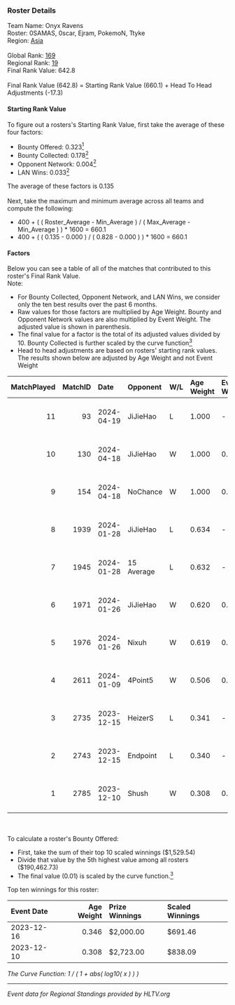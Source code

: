 ### Roster Details<br />
Team Name: Onyx Ravens<br />
Roster: 0SAMAS, 0scar, Ejram, PokemoN, Ttyke<br />
Region: [Asia]( ../standings_asia.md)<br />
<br />
Global Rank: [169](../standings_global.md)<br />
Regional Rank: [19]( ../standings_asia.md)<br />
Final Rank Value:  642.8<br />
<br />
Final Rank Value (642.8) = Starting Rank Value (660.1) + Head To Head Adjustments (-17.3)<br />

#### Starting Rank Value<br />
To figure out a rosters's Starting Rank Value, first take the average of these four factors:<br />
- Bounty Offered: 0.323[<sup>1</sup>](#table2)
- Bounty Collected: 0.178[<sup>2</sup>](#table1)
- Opponent Network: 0.004[<sup>2</sup>](#table1)
- LAN Wins: 0.033[<sup>2</sup>](#table1)

The average of these factors is 0.135<br />
<br />
Next, take the maximum and minimum average across all teams and compute the following:<br />
- 400 + ( ( Roster_Average - Min_Average ) / ( Max_Average - Min_Average ) ) * 1600 = 660.1
- 400 + ( ( 0.135 - 0.000 ) / ( 0.828 - 0.000 ) ) * 1600 = 660.1


#### Factors<br />
Below you can see a table of all of the matches that contributed to this roster's Final Rank Value.<br />
Note:<br />

- For Bounty Collected, Opponent Network, and LAN Wins, we consider only the ten best results over the past 6 months.
- Raw values for those factors are multiplied by Age Weight. Bounty and Opponent Network values are also multiplied by Event Weight. The adjusted value is shown in parenthesis.
- The final value for a factor is the total of its adjusted values divided by 10. Bounty Collected is further scaled by the curve function[<sup>3</sup>](#curveFunction)
- Head to head adjustments are based on rosters' starting rank values. The results shown below are adjusted by Age Weight and not Event Weight
<span id="table1"></span><br />


| MatchPlayed | MatchID | Date       | Opponent   | W/L | Age Weight | Event Weight | Bounty Collected | Opponent Network | LAN Wins  | H2H Adjustment | Participating Roster                     |
| -: | -: | :- | :- | :- | :- | :- | :- | :- | :- | -: | :- |
|          11 |      93 | 2024-04-19 | JiJieHao   | L   | 1.000      | -            | -                | -                | -         |         -18.33 | 0SAMAS, 0scar, Ejram, PokemoN, Ttyke     |
|          10 |     130 | 2024-04-18 | JiJieHao   | W   | 1.000      | 0.143        | 0.000 (0.000)    | 0.161 (0.023)    | 0 (0.000) |          12.57 | 0SAMAS, 0scar, Ejram, PokemoN, Ttyke     |
|           9 |     154 | 2024-04-18 | NoChance   | W   | 1.000      | 0.143        | 0.000 (0.000)    | 0.000 (0.000)    | 0 (0.000) |           6.27 | 0SAMAS, 0scar, Ejram, PokemoN, Ttyke     |
|           8 |    1939 | 2024-01-28 | JiJieHao   | L   | 0.634      | -            | -                | -                | -         |         -12.25 | 0SAMAS, Ejram, PokemoN, Ttyke, tudsoN    |
|           7 |    1945 | 2024-01-28 | 15 Average | L   | 0.632      | -            | -                | -                | -         |         -13.87 | 0SAMAS, Ejram, PokemoN, Ttyke, tudsoN    |
|           6 |    1971 | 2024-01-26 | JiJieHao   | W   | 0.620      | 0.143        | 0.000 (0.000)    | 0.161 (0.014)    | 0 (0.000) |           6.85 | 0SAMAS, Ejram, PokemoN, Ttyke, tudsoN    |
|           5 |    1976 | 2024-01-26 | Nixuh      | W   | 0.619      | 0.143        | 0.000 (0.000)    | 0.023 (0.002)    | 0 (0.000) |           3.68 | 0SAMAS, Ejram, PokemoN, Ttyke, tudsoN    |
|           4 |    2611 | 2024-01-09 | 4Point5    | W   | 0.506      | 0.143        | 0.000 (0.000)    | 0.000 (0.000)    | 0 (0.000) |           3.06 | 0SAMAS, Ejram, PokemoN, Ttyke, tudsoN    |
|           3 |    2735 | 2023-12-15 | HeizerS    | L   | 0.341      | -            | -                | -                | -         |          -5.37 | 0SAMAS, Ejram, PokemoN, Ttyke, tudsoN    |
|           2 |    2743 | 2023-12-15 | Endpoint   | L   | 0.340      | -            | -                | -                | -         |          -3.14 | 0SAMAS, Ejram, PokemoN, Ttyke, tudsoN    |
|           1 |    2785 | 2023-12-10 | Shush      | W   | 0.308      | 0.298        | 0.003 (0.000)    | 0.053 (0.005)    | 1 (0.308) |           3.21 | Aly67, ba6oooy, HopeDaBeast, Lacore, tr1 |

<br />
<span id="table2"></span><br />
To calculate a roster's Bounty Offered:<br />

- First, take the sum of their top 10 scaled winnings ($1,529.54)
- Divide that value by the 5th highest value among all rosters ($190,462.73)
- The final value (0.01) is scaled by the curve function.[<sup>3</sup>](#curveFunction)

Top ten winnings for this roster:<br />

| Event Date | Age Weight | Prize Winnings | Scaled Winnings |
| :- | -: | :- | :- |
| 2023-12-16 |      0.346 | $2,000.00      | $691.46         |
| 2023-12-10 |      0.308 | $2,723.00      | $838.09         |


<span id="curveFunction"></span>_The Curve Function: 1 / ( 1 + abs( log10( x ) ) )_<br />

---
_Event data for Regional Standings provided by HLTV.org_<br />
